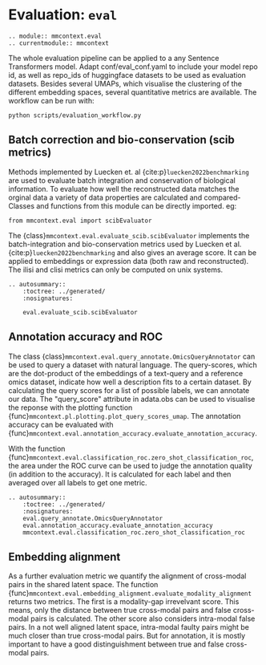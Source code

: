 # Evaluation: `eval`

```{eval-rst}
.. module:: mmcontext.eval
.. currentmodule:: mmcontext

```

The whole evaluation pipeline can be applied to a any Sentence Transformers model. Adapt conf/eval_conf.yaml to include your model repo id, as well as repo_ids of huggingface datasets to be used as evaluation datasets. Besides several UMAPs, which visualise the clustering of the different embedding spaces, several quantitative metrics are available. The workflow can be run with:

```
python scripts/evaluation_workflow.py
```

## Batch correction and bio-conservation (scib metrics)

Methods implemented by Luecken et. al {cite:p}`luecken2022benchmarking` are used to evaluate batch integration and conservation of biological information. To evaluate how well the reconstructed data matches the orginal data a variety of data properties are calculated and compared-
Classes and functions from this module can be directly imported. eg:

```
from mmcontext.eval import scibEvaluator
```

The {class}`mmcontext.eval.evaluate_scib.scibEvaluator` implements the batch-integration and bio-conservation metrics used by Luecken et al. {cite:p}`luecken2022benchmarking` and also gives an average score. It can be applied to embeddings or expression data (both raw and reconstructed). The ilisi and clisi metrics can only be computed on unix systems.

```{eval-rst}
.. autosummary::
    :toctree: ../generated/
    :nosignatures:

    eval.evaluate_scib.scibEvaluator
```

## Annotation accuracy and ROC

The class {class}`mmcontext.eval.query_annotate.OmicsQueryAnnotator` can be used to query a dataset with natural language. The query-scores, which are the dot-product of the embeddings of a text-query and a reference omics dataset, indicate how well a description fits to a certain dataset. By calculating the query scores for a list of possible labels, we can annotate our data. The "query_score" attribute in adata.obs can be used to visualise the reponse with the plotting function {func}`mmcontext.pl.plotting.plot_query_scores_umap`. The annotation accuracy can be evaluated with {func}`mmcontext.eval.annotation_accuracy.evaluate_annotation_accuracy`.

With the function {func}`mmcontext.eval.classification_roc.zero_shot_classification_roc`, the area under the ROC curve can be used to judge the annotation quality (in addition to the accuracy). It is calculated for each label and then averaged over all labels to get one metric.

```{eval-rst}
.. autosummary::
    :toctree: ../generated/
    :nosignatures:
    eval.query_annotate.OmicsQueryAnnotator
    eval.annotation_accuracy.evaluate_annotation_accuracy
    mmcontext.eval.classification_roc.zero_shot_classification_roc
```

## Embedding alignment

As a further evaluation metric we quantify the alignment of cross-modal pairs in the shared latent space. The function {func}`mmcontext.eval.embedding_alignment.evaluate_modality_alignment` returns two metrics. The first is a modality-gap irrevelvant score. This means, only the distance between true cross-modal pairs and false cross-modal pairs is calculated. The other score also considers intra-modal false pairs. In a not well aligned latent space, intra-modal faulty pairs might be much closer than true cross-modal pairs. But for annotation, it is mostly important to have a good distinguishment between true and false cross-modal pairs.
